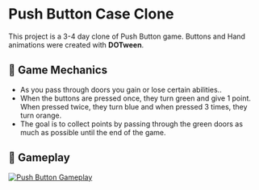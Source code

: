 # Push Button Case Clone

This project is a 3-4 day clone of Push Button game. Buttons and Hand animations were created with **DOTween**.

## 🚀 Game Mechanics
- As you pass through doors you gain or lose certain abilities..
- When the buttons are pressed once, they turn green and give 1 point. When pressed twice, they turn blue and when pressed 3 times, they turn orange.
- The goal is to collect points by passing through the green doors as much as possible until the end of the game.

## 🎥 Gameplay
[![Push Button Gameplay](https://img.youtube.com/vi/0Hq3DmyLQgs/maxresdefault.jpg)](https://www.youtube.com/watch?v=0Hq3DmyLQgs)

